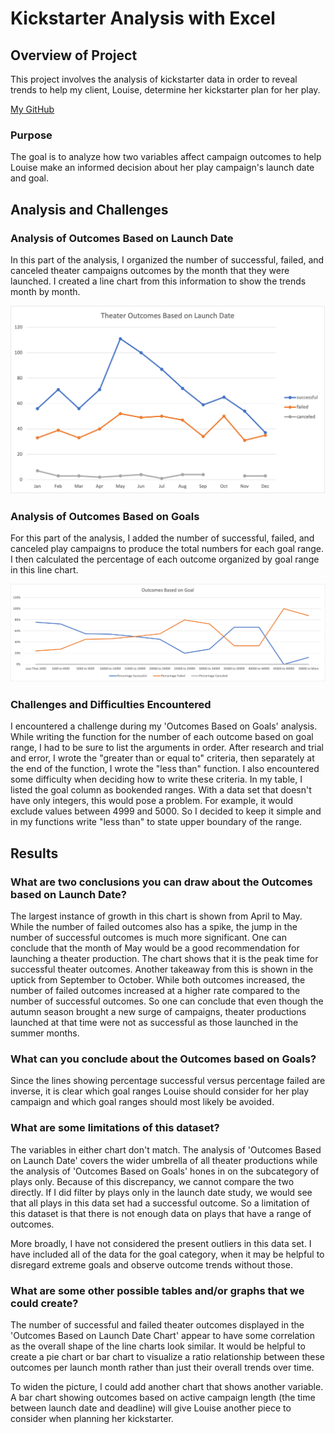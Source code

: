 # Kickstarter Analysis with Excel

## Overview of Project
This project involves the analysis of kickstarter data in order to reveal trends to help my client, Louise, determine her kickstarter plan for her play.

[My GitHub](https://github.com/jazminyuen/kickstarter_analysis_with_excel.git)

### Purpose
The goal is to analyze how two variables affect campaign outcomes to help Louise make an informed decision about her play campaign's launch date and goal. 

## Analysis and Challenges

### Analysis of Outcomes Based on Launch Date

In this part of the analysis, I organized the number of successful, failed, and canceled theater campaigns outcomes by the month that they were launched. I created a line chart from this information to show the trends month by month.

![chart 1](/resources/Theater_Outcomes_vs_Launch.png)


### Analysis of Outcomes Based on Goals

For this part of the analysis, I added the number of successful, failed, and canceled play campaigns to produce the total numbers for each goal range. I then calculated the percentage of each outcome organized by goal range in this line chart.

![chart 2](/resources/Outcomes_vs_Goals.png)


### Challenges and Difficulties Encountered

I encountered a challenge during my 'Outcomes Based on Goals' analysis. While writing the function for the number of each outcome based on goal range, I had to be sure to list the arguments in order. After research and trial and error, I wrote the "greater than or equal to" criteria, then separately at the end of the function, I wrote the "less than" function. I also encountered some difficulty when deciding how to write these criteria. In my table, I listed the goal column as bookended ranges. With a data set that doesn't have only integers, this would pose a problem. For example, it would exclude values between 4999 and 5000. So I decided to keep it simple and in my functions write "less than" to state upper boundary of the range.

## Results

###  What are two conclusions you can draw about the Outcomes based on Launch Date?

 The largest instance of growth in this chart is shown from April to May. While the number of failed outcomes also has a spike, the jump in the number of successful outcomes is much more significant. One can conclude that the month of May would be a good recommendation for launching a theater production. The chart shows that it is the peak time for successful theater outcomes. Another takeaway from this is shown in the uptick from September to October. While both outcomes increased, the number of failed outcomes increased at a higher rate compared to the number of successful outcomes. So one can conclude that even though the autumn season brought a new surge of campaigns, theater productions launched at that time were not as successful as those launched in the summer months.

### What can you conclude about the Outcomes based on Goals?

Since the lines showing percentage successful versus percentage failed are inverse, it is clear which goal ranges Louise should consider for her play campaign and which goal ranges should most likely be avoided.

### What are some limitations of this dataset?

The variables in either chart don't match. The analysis of 'Outcomes Based on Launch Date' covers the wider umbrella of all theater productions while the analysis of 'Outcomes Based on Goals' hones in on the subcategory of plays only. Because of this discrepancy, we cannot compare the two directly. If I did filter by plays only in the launch date study, we would see that all plays in this data set had a successful outcome. So a limitation of this dataset is that there is not enough data on plays that have a range of outcomes. 

 More broadly, I have not considered the present outliers in this data set. I have included all of the data for the goal category, when it may be helpful to disregard extreme goals and observe outcome trends without those.

### What are some other possible tables and/or graphs that we could create?

The number of successful and failed theater outcomes displayed in the 'Outcomes Based on Launch Date Chart' appear to have some correlation as the overall shape of the line charts look similar. It would be helpful to create a pie chart or bar chart to visualize a ratio relationship between these outcomes per launch month rather than just their overall trends over time.

To widen the picture, I could add another chart that shows another variable. A bar chart showing outcomes based on active campaign length (the time between launch date and deadline) will give Louise another piece to consider when planning her kickstarter.
